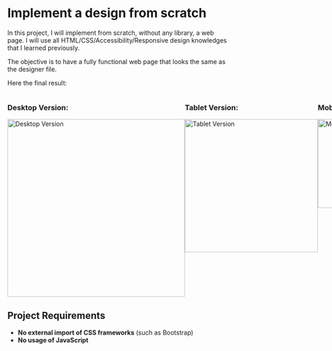# Implement a design from scratch

In this project, I will implement from scratch, without any library, a web page. I will use all HTML/CSS/Accessibility/Responsive design knowledges that I learned previously.

The objective is to have a fully functional web page that looks the same as the designer file.

Here the final result:

<div style="display: flex; justify-content: space-between;">

  <!-- Desktop Version -->
  <div>
    <h3>Desktop Version:</h3>
    <img src="https://zupimages.net/up/24/18/m60n.png" alt="Desktop Version" width="400">
  </div>

  <!-- Tablet Version -->
  <div>
    <h3>Tablet Version:</h3>
    <img src="https://zupimages.net/up/24/18/1y6b.png" alt="Tablet Version" width="300">
  </div>

  <!-- Mobile Version -->
  <div>
    <h3>Mobile Version:</h3>
    <img src="https://zupimages.net/up/24/18/h14n.png" alt="Mobile Version" width="200">
  </div>

</div>

## Project Requirements

- **No external import of CSS frameworks** (such as Bootstrap)
- **No usage of JavaScript**